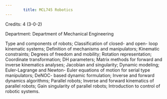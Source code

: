 ```yaml
---
        title: MCL745 Robotics
---
```

Credits: 4 (3-0-2)

Department: Department of Mechanical Engineering

Type and components of robots; Classification of closed- and open- loop kinematic systems; Definition of mechanisms and manipulators; Kinematic constraints; Degrees of freedom and mobility; Rotation representation; Coordinate transformation; DH parameters; Matrix methods for forward and inverse kinematics analyses; Jacobian and singularity; Dynamic modeling; Euler-Lagrange and Newton- Euler equations of motion for serial type manipulators; DeNOC- based dynamic formulation; Inverse and forward dynamics algorithms; Parallel robots; Inverse and forward kinematics of parallel robots; Gain singularity of parallel robots; Introduction to control of robotic systems.